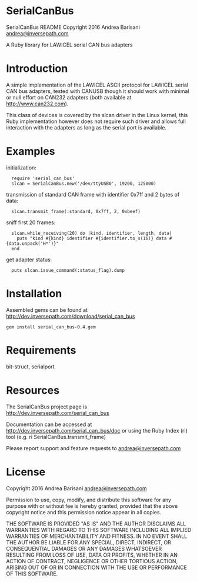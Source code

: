 SerialCanBus
============

SerialCanBus README
Copyright 2016 Andrea Barisani <andrea@inversepath.com>

A Ruby library for LAWICEL serial CAN bus adapters

Introduction
============

A simple implementation of the LAWICEL ASCII protocol for LAWICEL serial CAN
bus adapters, tested with CANUSB though it should work with minimal or null
effort on CAN232 adapters (both available at http://www.can232.com).

This class of devices is covered by the slcan driver in the Linux kernel, this
Ruby implementation however does not require such driver and allows full
interaction with the adapters as long as the serial port is available.

Examples
========

initialization:

```
  require 'serial_can_bus'
  slcan = SerialCanBus.new('/dev/ttyUSB0', 19200, 125000)
```

transmission of standard CAN frame with identifier 0x7ff and 2 bytes of data:

```
  slcan.transmit_frame(:standard, 0x7ff, 2, 0xbeef)
```

sniff first 20 frames:

```
  slcan.while_receiving(20) do |kind, identifier, length, data|
    puts "kind #{kind} identifier #{identifier.to_s(16)} data #{data.unpack('H*')}"
  end
```

get adapter status:

```
  puts slcan.issue_command(:status_flag).dump
```

Installation
============

Assembled gems can be found at
http://dev.inversepath.com/download/serial_can_bus

```
gem install serial_can_bus-0.4.gem
```

Requirements
============

bit-struct, serialport

Resources
=========

The SerialCanBus project page is http://dev.inversepath.com/serial_can_bus

Documentation can be accessed at http://dev.inversepath.com/serial_can_bus/doc
or using the Ruby Index (ri) tool (e.g. ri SerialCanBus.transmit_frame)

Please report support and feature requests to <andrea@inversepath.com>

License
=======

Copyright 2016 Andrea Barisani <andrea@inversepath.com>

Permission to use, copy, modify, and distribute this software for any
purpose with or without fee is hereby granted, provided that the above
copyright notice and this permission notice appear in all copies.

THE SOFTWARE IS PROVIDED "AS IS" AND THE AUTHOR DISCLAIMS ALL WARRANTIES
WITH REGARD TO THIS SOFTWARE INCLUDING ALL IMPLIED WARRANTIES OF
MERCHANTABILITY AND FITNESS. IN NO EVENT SHALL THE AUTHOR BE LIABLE FOR
ANY SPECIAL, DIRECT, INDIRECT, OR CONSEQUENTIAL DAMAGES OR ANY DAMAGES
WHATSOEVER RESULTING FROM LOSS OF USE, DATA OR PROFITS, WHETHER IN AN
ACTION OF CONTRACT, NEGLIGENCE OR OTHER TORTIOUS ACTION, ARISING OUT OF
OR IN CONNECTION WITH THE USE OR PERFORMANCE OF THIS SOFTWARE.
